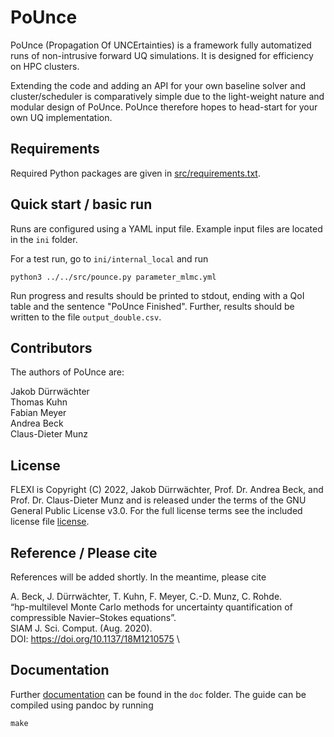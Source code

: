 # PoUnce

PoUnce (Propagation Of UNCErtainties) is a framework fully automatized runs of non-intrusive forward UQ simulations. 
It is designed for efficiency on HPC clusters.

Extending the code and adding an API for your own baseline solver and cluster/scheduler is comparatively simple due to the light-weight nature and modular design of PoUnce.
PoUnce therefore hopes to head-start for your own UQ implementation.

## Requirements

Required Python packages are given in [src/requirements.txt](src/requirements.txt).

## Quick start / basic run

Runs are configured using a YAML input file. Example input files are located in the `ini` folder.

For a test run, go to `ini/internal_local` and run 

```
python3 ../../src/pounce.py parameter_mlmc.yml
```

Run progress and results should be printed to stdout, ending with a QoI table and the sentence "PoUnce Finished". Further, results should be written to the file `output_double.csv`.

## Contributors

The authors of PoUnce are:

Jakob Dürrwächter\
Thomas Kuhn\
Fabian Meyer\
Andrea Beck\
Claus-Dieter Munz

## License 

FLEXI is Copyright (C) 2022, Jakob Dürrwächter, Prof. Dr. Andrea Beck, and Prof. Dr. Claus-Dieter Munz and is 
released under the terms of the
GNU General Public License v3.0. For the full license terms see
the included license file [license](LICENSE.md).

## Reference / Please cite

References will be added shortly. In the meantime, please cite

A. Beck, J. Dürrwächter, T. Kuhn, F. Meyer, C.-D. Munz, C. Rohde.\
“hp-multilevel Monte Carlo methods for uncertainty quantification of compressible Navier–Stokes equations”. \
SIAM J. Sci. Comput. (Aug. 2020). \
DOI: https://doi.org/10.1137/18M1210575 \

## Documentation

Further [documentation](doc/) can be found in the `doc` folder. The guide can be compiled using pandoc by running

```
make
```
